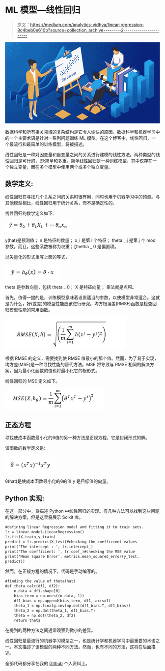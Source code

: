 # ML 模型—线性回归

> 原文：<https://medium.com/analytics-vidhya/linear-regression-8c4beb0e610b?source=collection_archive---------2----------------------->

![](img/1456a6a1018fb62fa287a7a5a82d5be2.png)

数据科学和所有相关领域的复杂结构是它令人愉快的原因。数据科学和机器学习中的一个主要术语是针对一系列问题训练 ML 模型。在这个博客中，线性回归，一个最流行和最简单的训练模型，将被描述。

线性回归是一种对因变量和自变量之间的关系进行建模的线性方法。两种类型的线性回归是可行的，即:简单和多重。简单线性回归是一种训练模型，其中仅存在一个独立变量，而在多个模型中使用两个或多个独立变量。

## 数学定义:

线性回归在寻找几个关系之间的关系时很有用，同时也用于机器学习中的预测。与其他模型相比，线性回归用于统计关系，而不是确定性的。

线性回归的数学定义如下:

![](img/6f63347aa638455312cbf0751b69badf.png)

y(hat)是预测值；
n 是特征的数量；
x_i 是第 I 个特征；
theta _ j 是第 j 个 mod 参数。而且，这些系数被称为权重；【thetha _ 0 是偏置项。

以矢量化的形式重写上面的等式，

![](img/2de07a3bd194e6c764624ac713b7c558.png)

theta 是参数向量，包括 theta _ 0；
X 是特征向量；
乘法就是点积。

首先，值得一提的是，训练模型意味着设置适当的参数，以使模型非常适合。这就是为什么，好(或差)的模型性能应该进行研究。均方根误差(RMSE)函数是检查回归模型性能的常用函数。

![](img/f8aa9513f92830a8207e5465f5a73c3f.png)

根据 RMSE 的定义，需要找到使 RMSE 值最小的那个值。然而，为了易于实现，均方差(MSE)是一种寻找性能的替代方法。MSE 将导致与 RMSE 相同的解决方案，因为最小化函数的值也将最小化它的根形式。

线性回归的 MSE 定义如下。

![](img/c48512ccafd3171eb60cc5820c1c0576.png)

## 正态方程

寻找使成本函数最小化的θ值的另一种方法是正规方程，它是封闭形式的解。

该函数的数学定义是:

![](img/964a9e4e033bfb969cf6dd1845d2bdb2.png)

θ(hat)是使成本函数最小化的θ的值
y 是目标值的向量。

## Python 实现:

在这一部分中，将描述 Python 中线性回归的实现。有几种方法可以找到这些问题的解决方案，但是这里将展示 Scikit 库。

```
#defining linear Regression model and fitting it to train sets. 
lr = linear_model.LinearRegression()
lr.fit(X_train,y_train)
predict = lr.predict(X_test)#checking the coefficient values
print('The intercept : ', lr.intercept_)
print('The coefficient: ', lr.coef_)#checking the MSE value
print('Mean Square Error', metrics.mean_squared_error(y_test, predict))
```

然而，在正规方程的情况下，代码是手动编写的。

```
#finding the value of theta(hat)
def theta_calc(df1, df2):
    n_data = df1.shape[0]
    bias_term = np.ones((n_data, 1))
    df1_bias = np.append(bias_term, df1, axis=1)
    theta_1 = np.linalg.inv(np.dot(df1_bias.T, df1_bias))
    theta_2 = np.dot(theta_1, df1_bias.T)
    theta = np.dot(theta_2, df2)
    return theta
```

在提到的两种方法之间通常观察到微小的差异。

线性回归是最流行的机器学习模型之一，也是统计学和机器学习中最重要的术语之一。本文描述了该模型的两种不同方法。然而，也有不同的方法，这将在后面描述。

全部代码都分享在我的 [Github](https://github.com/zaurrasulov/ML-modelling/blob/main/LinearRegression.ipynb) 个人资料上。